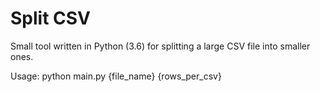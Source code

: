# Split CSV
Small tool written in Python (3.6) for splitting a large CSV file into smaller ones.

Usage: python main.py {file_name} {rows_per_csv}
